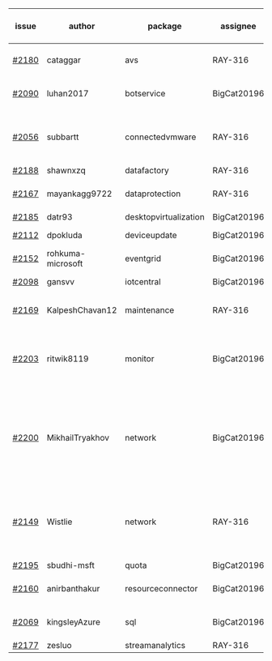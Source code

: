 | issue | author | package | assignee | bot advice | created date of issue | target release date | date from target |
| ------ | ------ | ------ | ------ | ------ | ------ | ------ | :-----: |
| [#2180](https://github.com/Azure/sdk-release-request/issues/2180) | cataggar | avs | RAY-316 | delay for a long time   | 10-26 | 11-15 |   |
| [#2090](https://github.com/Azure/sdk-release-request/issues/2090) | luhan2017 | botservice | BigCat20196 | delay for a long time   | 10-09 | 10-25 |   |
| [#2056](https://github.com/Azure/sdk-release-request/issues/2056) | subbartt | connectedvmware | RAY-316 | delay for a long time   release date < 2 ! <br> | 10-02 | 11-05 | 1 |
| [#2188](https://github.com/Azure/sdk-release-request/issues/2188) | shawnxzq | datafactory | RAY-316 |   | 10-29 | 11-15 |   |
| [#2167](https://github.com/Azure/sdk-release-request/issues/2167) | mayankagg9722 | dataprotection | RAY-316 | delay for a long time   | 10-25 | 11-08 |   |
| [#2185](https://github.com/Azure/sdk-release-request/issues/2185) | datr93 | desktopvirtualization | BigCat20196 |   | 10-27 | 11-10 |   |
| [#2112](https://github.com/Azure/sdk-release-request/issues/2112) | dpokluda | deviceupdate | BigCat20196 |   release date < 2 ! <br> | 10-13 | 11-05 | 1 |
| [#2152](https://github.com/Azure/sdk-release-request/issues/2152) | rohkuma-microsoft | eventgrid | BigCat20196 |   | 10-21 | 10-22 |   |
| [#2098](https://github.com/Azure/sdk-release-request/issues/2098) | gansvv | iotcentral | BigCat20196 |   release date < 2 ! <br> | 10-12 | 11-01 | -2 |
| [#2169](https://github.com/Azure/sdk-release-request/issues/2169) | KalpeshChavan12 | maintenance | RAY-316 | delay for a long time   | 10-25 | 10-29 |   |
| [#2203](https://github.com/Azure/sdk-release-request/issues/2203) | ritwik8119 | monitor | BigCat20196 | new issue and better to confirm quickly. release date < 2 ! <br> | 11-02 | 11-05 | 1 |
| [#2200](https://github.com/Azure/sdk-release-request/issues/2200) | MikhailTryakhov | network | BigCat20196 | duplicated issue for azure-mgmt-network.   new issue and better to confirm quickly. | 11-02 | 11-09 |   |
| [#2149](https://github.com/Azure/sdk-release-request/issues/2149) | Wistlie | network | RAY-316 | duplicated issue for azure-mgmt-network.     release date < 2 ! <br> | 10-21 | 11-03 | 0 |
| [#2195](https://github.com/Azure/sdk-release-request/issues/2195) | sbudhi-msft | quota | BigCat20196 |   | 10-29 | 11-15 |   |
| [#2160](https://github.com/Azure/sdk-release-request/issues/2160) | anirbanthakur | resourceconnector | BigCat20196 | delay for a long time   | 10-22 | 11-08 |   |
| [#2069](https://github.com/Azure/sdk-release-request/issues/2069) | kingsleyAzure | sql | BigCat20196 | delay for a long time   | 10-05 | 10-08 |   |
| [#2177](https://github.com/Azure/sdk-release-request/issues/2177) | zesluo | streamanalytics | RAY-316 |   | 10-26 | 11-09 |   |
